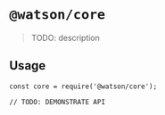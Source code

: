 # `@watson/core`

> TODO: description

## Usage

```
const core = require('@watson/core');

// TODO: DEMONSTRATE API
```
